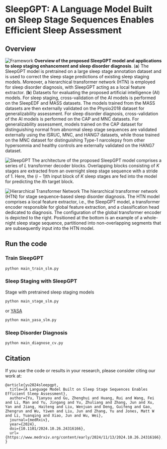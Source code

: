 # SleepGPT: A Language Model Built on Sleep Stage Sequences Enables Efficient Sleep Assessment

## Overview

![Framework](https://github.com/yuty2009/sleepgpt/blob/main/figures/framework.png)
**Overview of the proposed SleepGPT model and applications to sleep staging enhancement and sleep disorder diagnosis**. (**a**) The SleepGPT model is pretrained on a large sleep stage annotation dataset and is used to correct the sleep stage predictions of existing sleep staging models. Moreover, a hierarchical transformer network (HTN) is employed for sleep disorder diagnosis, with SleepGPT acting as a local feature extractor. (**b**) Datasets for evaluating the proposed artificial intelligence (AI) models. For sleep staging, cross-validation of the AI models is performed on the SleepEDF and MASS datasets. The models trained from the MASS datasets are then externally validated on the Physio2018 dataset for generalizability assessment. For sleep disorder diagnosis, cross-validation of the AI models is performed on the CAP and MNC datasets. For generalizability assessment, models trained on the CAP dataset for distinguishing normal from abnormal sleep stage sequences are validated externally using the ISRUC, MNC, and HANG7 datasets, while those trained on the MNC dataset for distinguishing Type-1 narcolepsy from other hypersomnia and healthy controls are externally validated on the HANG7 dataset.

![SleepGPT](https://github.com/yuty2009/sleepgpt/blob/main/figures/sleepgpt.png)
The architecture of the proposed SleepGPT model comprises a series of $L$ transformer decoder blocks. Overlapping blocks consisting of $K$ stages are extracted from an overnight sleep stage sequence with a stride of 1. Here, the $(i-1)$th input block of $K$ sleep stages are fed into the model for predicting the $i$th target block.

![Hierarchical Transformer Network](https://github.com/yuty2009/sleepgpt/blob/main/figures/sleepgpt_htn.png)
The hierarchical transformer network (HTN) for stage sequence-based sleep disorder diagnosis. The HTN model comprises a local feature extractor, i.e., the SleepGPT model, a transformer encoder responsible for global feature extraction, and a classification head dedicated to diagnosis. The configuration of the global transformer encoder is depicted to the right. Positioned at the bottom is an example of a whole-night sleep stage sequence, partitioned into non-overlapping segments that are subsequently input into the HTN model.

## Run the code

### Train SleepGPT

```python
python main_train_slm.py 
```

### Sleep Staging with SleepGPT

Stage with pretrained sleep staging models

```python
python main_stage_slm.py
```

or [YASA](https://github.com/raphaelvallat/yasa/tree/master)

```python
python main_yasa_slm.py
```

### Sleep Disorder Diagnosis

```python
python main_diagnose_cv.py
```

## Citation

If you use the code or results in your research, please consider citing our work at:

```
@article{yu2024sleepgpt,
  title={A Language Model Built on Sleep Stage Sequences Enables Efficient Sleep Assessment},
  author={Yu, Tianyou and Gu, Zhenghui and Huang, Rui and Wang, Fei and Li, Man and Yu, Jingang and Yu, Zhuliang and Zhang, Jun and Xu, Yan and Jiang, Haiteng and Liu, Wenjuan and Deng, Guifeng and Gao, Zhengrun and Wu, Yiwen and Liu, Jun and Zhang, Yu and Jones, Matt W and Li, Yuanqing and Xiao, Jun and Wu, Wei},
  journal={medRxiv},
  year={2024},
  doi={10.1101/2024.10.26.24316166},
  url={https://www.medrxiv.org/content/early/2024/11/13/2024.10.26.24316166},
}
```